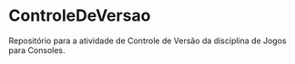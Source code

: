 # ControleDeVersao
Repositório para a atividade de Controle de Versão da disciplina de Jogos para Consoles.
